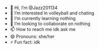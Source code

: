 - 👋 Hi, I’m @Jazz201134
- 👀 I’m interested in volleyball and chating
- 🌱 I’m currently learning nothing
- 💞️ I’m looking to collaborate on nothing
- 📫 How to reach me idk ask me
- 😄 Pronouns: she/her
- ⚡ Fun fact: idk

<!---
Jazz201134/Jazz201134 is a ✨ special ✨ repository because its `README.md` (this file) appears on your GitHub profile.
You can click the Preview link to take a look at your changes.
--->
